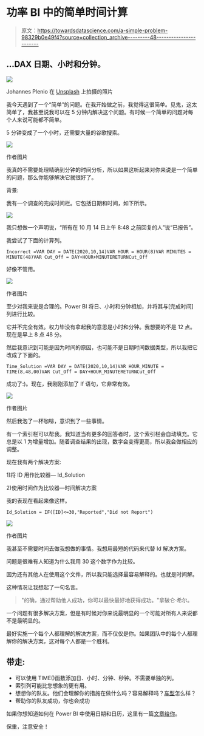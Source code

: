 # 功率 BI 中的简单时间计算

> 原文：<https://towardsdatascience.com/a-simple-problem-98329b0e49f4?source=collection_archive---------48----------------------->

## …DAX 日期、小时和分钟。

![](img/0c34cbbff993c116f8f93f85ecaef42b.png)

Johannes Plenio 在 [Unsplash](https://unsplash.com?utm_source=medium&utm_medium=referral) 上拍摄的照片

我今天遇到了一个“简单”的问题。在我开始做之前，我觉得这很简单。见鬼，这太简单了，我甚至说我可以在 5 分钟内解决这个问题。有时候一个简单的问题对每个人来说可能都不简单。

5 分钟变成了一个小时，还需要大量的谷歌搜索。

![](img/cb0c51b6f66c3d218e2b5af4d46632b9.png)

作者图片

我真的不需要处理精确到分钟的时间分析，所以如果这听起来对你来说是一个简单的问题，那么你能够解决它就很好了。

背景:

我有一个调查的完成时间栏。它包括日期和时间，如下所示。

![](img/350c9223f0e14bbf733805562b543132.png)

我只想做一个声明说，“所有在 10 月 14 日上午 8:48 之前回复的人”说“已报告”。

我尝试了下面的计算列。

```
Incorrect =VAR DAY = DATE(2020,10,14)VAR HOUR = HOUR(8)VAR MINUTES = MINUTE(48)VAR Cut_Off = DAY+HOUR+MINUTERETURNCut_Off
```

好像不管用。

![](img/1a94d71d0e6a3e1b7c6d2aa65a2f3fd4.png)

作者图片

至少对我来说是合理的。Power BI 将日、小时和分钟相加，并将其与[完成时间]列进行比较。

它并不完全有效。权力毕没有拿起我的意思是小时和分钟。我想要的不是 12 点。现在是早上 8 点 48 分。

然后我意识到可能是因为时间的原因，也可能不是日期时间数据类型，所以我把它改成了下面的。

```
Time_Solution =VAR DAY = DATE(2020,10,14)VAR HOUR_MINUTE = TIME(8,48,00)VAR Cut_Off = DAY+HOUR_MINUTERETURNCut_Off
```

成功了:)。现在，我刚刚添加了 If 语句，它非常有效。

![](img/4eb83f7cf1e8e35582c7516f62063ef5.png)

作者图片

然后我泡了一杯咖啡，意识到了一些事情。

有一个索引栏可以帮我。我知道当有更多的回答者时，这个索引栏会自动填充。它总是以 1 为增量增加。随着调查结果的出现，数字会变得更高，所以我会做相应的调整。

现在我有两个解决方案:

1)将 ID 用作比较器— Id_Solution

2)使用时间作为比较器—时间解决方案

我的表现在看起来像这样。

```
Id_Solution = IF([ID]<=30,"Reported","Did not Report")
```

![](img/7e882cde4cb23019823df619a637fbfe.png)

作者图片

我甚至不需要时间去做我想做的事情。我想用最短的代码来代替 Id 解决方案。

问题是很难有人知道为什么我用 30 这个数字作为比较。

因为还有其他人在使用这个文件，所以我只能选择最容易解释的。也就是时间解。

这种情况让我想起了一句名言。

> "的确，通过帮助他人成功，你可以最快最好地获得成功。"拿破仑·希尔。

一个问题有很多解决方案，但是有时候对你来说最明显的一个可能对所有人来说都不是最明显的。

最好实施一个每个人都理解的解决方案，而不仅仅是你。如果团队中的每个人都理解你的解决方案，这对每个人都是一个胜利。

## 带走:

*   可以使用 TIME()函数添加日、小时、分钟、秒钟。不需要单独的列。
*   索引列可能比您想象的更有用。
*   想想你的队友。他们会理解你的措施在做什么吗？容易解释吗？[车型](/power-bi-modelling-bcd4431f49f9?source=friends_link&sk=1f054aeeeb14c96238fd6e4f8e192ee2)怎么样？
*   帮助你的队友成功，你也会成功

如果你想知道如何在 Power BI 中使用日期和日历，这里有一篇[文章给你](/dates-in-power-bi-ada30f85e4b3?source=friends_link&sk=190b88af071a4b3700462eaa33aeb4bf)。

保重，注意安全！
